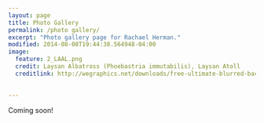 ```yaml
---
layout: page
title: Photo Gallery
permalink: /photo gallery/
excerpt: "Photo gallery page for Rachael Herman."
modified: 2014-08-08T19:44:38.564948-04:00
image:
  feature: 2_LAAL.png
  credit: Laysan Albatross (Phoebastria immutabilis), Laysan Atoll
  creditlink: http://wegraphics.net/downloads/free-ultimate-blurred-background-pack/
  

---
```


Coming soon!